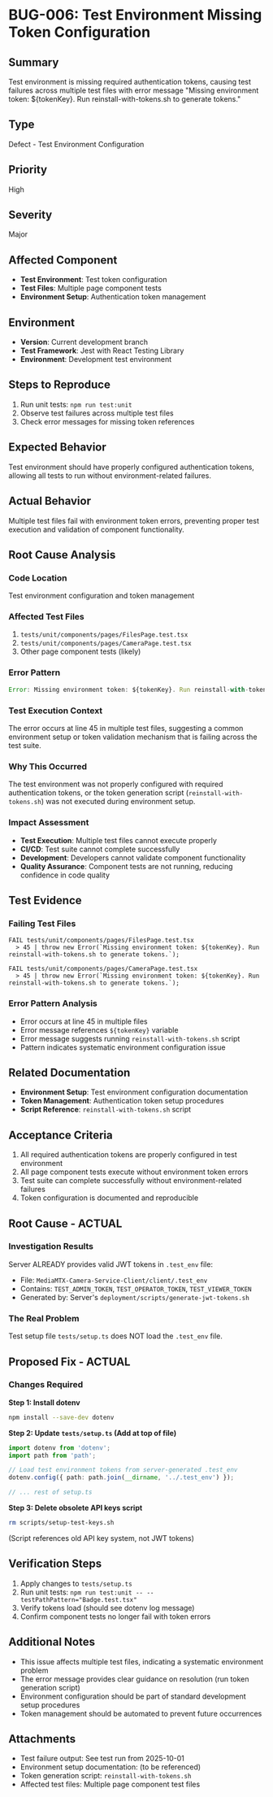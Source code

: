 # BUG-006: Test Environment Missing Token Configuration

## Summary
Test environment is missing required authentication tokens, causing test failures across multiple test files with error message "Missing environment token: ${tokenKey}. Run reinstall-with-tokens.sh to generate tokens."

## Type
Defect - Test Environment Configuration

## Priority
High

## Severity
Major

## Affected Component
- **Test Environment**: Test token configuration
- **Test Files**: Multiple page component tests
- **Environment Setup**: Authentication token management

## Environment
- **Version**: Current development branch
- **Test Framework**: Jest with React Testing Library
- **Environment**: Development test environment

## Steps to Reproduce
1. Run unit tests: `npm run test:unit`
2. Observe test failures across multiple test files
3. Check error messages for missing token references

## Expected Behavior
Test environment should have properly configured authentication tokens, allowing all tests to run without environment-related failures.

## Actual Behavior
Multiple test files fail with environment token errors, preventing proper test execution and validation of component functionality.

## Root Cause Analysis

### Code Location
Test environment configuration and token management

### Affected Test Files
1. `tests/unit/components/pages/FilesPage.test.tsx`
2. `tests/unit/components/pages/CameraPage.test.tsx`
3. Other page component tests (likely)

### Error Pattern
```javascript
Error: Missing environment token: ${tokenKey}. Run reinstall-with-tokens.sh to generate tokens.
```

### Test Execution Context
The error occurs at line 45 in multiple test files, suggesting a common environment setup or token validation mechanism that is failing across the test suite.

### Why This Occurred
The test environment was not properly configured with required authentication tokens, or the token generation script (`reinstall-with-tokens.sh`) was not executed during environment setup.

### Impact Assessment
- **Test Execution**: Multiple test files cannot execute properly
- **CI/CD**: Test suite cannot complete successfully
- **Development**: Developers cannot validate component functionality
- **Quality Assurance**: Component tests are not running, reducing confidence in code quality

## Test Evidence

### Failing Test Files
```
FAIL tests/unit/components/pages/FilesPage.test.tsx
  > 45 | throw new Error(`Missing environment token: ${tokenKey}. Run reinstall-with-tokens.sh to generate tokens.`);

FAIL tests/unit/components/pages/CameraPage.test.tsx
  > 45 | throw new Error(`Missing environment token: ${tokenKey}. Run reinstall-with-tokens.sh to generate tokens.`);
```

### Error Pattern Analysis
- Error occurs at line 45 in multiple files
- Error message references `${tokenKey}` variable
- Error message suggests running `reinstall-with-tokens.sh` script
- Pattern indicates systematic environment configuration issue

## Related Documentation
- **Environment Setup**: Test environment configuration documentation
- **Token Management**: Authentication token setup procedures
- **Script Reference**: `reinstall-with-tokens.sh` script

## Acceptance Criteria
1. All required authentication tokens are properly configured in test environment
2. All page component tests execute without environment token errors
3. Test suite can complete successfully without environment-related failures
4. Token configuration is documented and reproducible

## Root Cause - ACTUAL

### Investigation Results
Server ALREADY provides valid JWT tokens in `.test_env` file:
- File: `MediaMTX-Camera-Service-Client/client/.test_env`
- Contains: `TEST_ADMIN_TOKEN`, `TEST_OPERATOR_TOKEN`, `TEST_VIEWER_TOKEN`
- Generated by: Server's `deployment/scripts/generate-jwt-tokens.sh`

### The Real Problem
Test setup file `tests/setup.ts` does NOT load the `.test_env` file.

## Proposed Fix - ACTUAL

### Changes Required

**Step 1: Install dotenv**
```bash
npm install --save-dev dotenv
```

**Step 2: Update `tests/setup.ts` (Add at top of file)**
```typescript
import dotenv from 'dotenv';
import path from 'path';

// Load test environment tokens from server-generated .test_env
dotenv.config({ path: path.join(__dirname, '../.test_env') });

// ... rest of setup.ts
```

**Step 3: Delete obsolete API keys script**
```bash
rm scripts/setup-test-keys.sh
```
(Script references old API key system, not JWT tokens)

## Verification Steps
1. Apply changes to `tests/setup.ts`
2. Run unit tests: `npm run test:unit -- --testPathPattern="Badge.test.tsx"`
3. Verify tokens load (should see dotenv log message)
4. Confirm component tests no longer fail with token errors

## Additional Notes
- This issue affects multiple test files, indicating a systematic environment problem
- The error message provides clear guidance on resolution (run token generation script)
- Environment configuration should be part of standard development setup procedures
- Token management should be automated to prevent future occurrences

## Attachments
- Test failure output: See test run from 2025-10-01
- Environment setup documentation: (to be referenced)
- Token generation script: `reinstall-with-tokens.sh`
- Affected test files: Multiple page component test files

